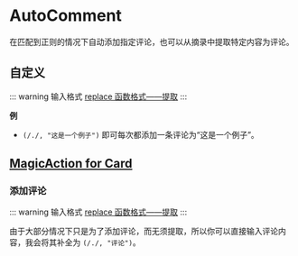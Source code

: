 # AutoComment

在匹配到正则的情况下自动添加指定评论，也可以从摘录中提取特定内容为评论。

## 自定义

::: warning 输入格式
[replace 函数格式——提取](../custom.md#replace-函数)
:::

**例**

- `(/./, "这是一个例子")` 即可每次都添加一条评论为“这是一个例子”。

## [MagicAction for Card](magicaction4card.md#添加评论)

### 添加评论

::: warning 输入格式
[replace 函数格式——提取](../custom.md#replace-函数)
:::

由于大部分情况下只是为了添加评论，而无须提取，所以你可以直接输入评论内容，我会将其补全为 `(/./, "评论")`。
